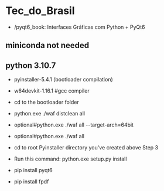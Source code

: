 # Tec_do_Brasil

- /pyqt6_book: Interfaces Gráficas com Python + PyQt6

## miniconda not needed
## python 3.10.7

- pyinstaller-5.4.1 (bootloader compilation)
- w64devkit-1.16.1 #gcc compiler
- cd to the bootloader folder
- python.exe ./waf distclean all
- optional#python.exe ./waf all --target-arch=64bit
- optional#python.exe ./waf all
- cd to root Pyinstaller directory you've created above Step 3
- Run this command: python.exe setup.py install

- pip install pyqt6
- pip install fpdf





